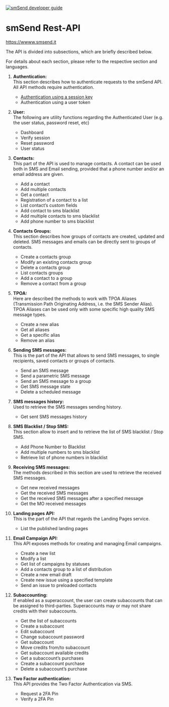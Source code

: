 <a href="https://www.smsend.it/rest-api/" title="smSend developer guide"><img src="https://www.smsend.it/img/visual/smsend-developers.jpg" alt="smSend developer guide" title="smSend developer guide"></a>
<h1><b>smSend Rest-API</b></h1>
<a href="https://www.smsend.it/rest-api/" title="smSend developer guide">https://wwww.smsend.it</a>
<p>The API is divided into subsections, which are briefly described below.</p>
<p>For details about each section, please refer to the respective section and languages.</p>
<ol>
  <li>
    <p><b>Authentication:</b><br>
      This section describes how to authenticate requests to the smSend API. All API methods require authentication.</p>
    <ul>
      <li>
        <a href="https://github.com/smsend/REST-API/blob/master/Authentication%20API/Authenticate%20using%20a%20session%20key.md">Authentication  using a session key</a>
      </li>
      <li>
        Authentication  using a user token
      </li>
    </ul>
  </li>
  <li>
    <p><b>User:</b><br>
      The following are utility functions regarding the Authenticated User (e.g. the user status, password reset, etc)</p>
    <ul>
      <li>
        Dashboard
      </li>
      <li>
        Verify session
      </li>
      <li>
        Reset password
      </li>
      <li>
        User status
      </li>
    </ul>
  </li>
  <li>
    <p><b>Contacts:</b><br>
      This part of the API is used to manage contacts. A contact can be used both in SMS and Email sending, provided that a phone number and/or an email address are given.</p>
    <ul>
      <li>
        Add a contact
      </li>
      <li>
        Add multiple contacts
      </li>
      <li>
        Get a contact
      </li>
      <li>
        Registration of a contact to a list
      </li>
      <li>
        List contact’s custom fields
      </li>
      <li>Add contact to sms blacklist</li>
      <li>Add multiple contacts to sms blacklist</li>
      <li>Add phone number to sms blacklist</li>
    </ul>
  </li>
  <li>
    <p><b>Contacts Groups:</b><br>
      This section describes how groups of contacts are created, updated and deleted. SMS messages and emails can be directly sent to groups of contacts.</p>
    <ul>
      <li>
        Create a contacts group
      </li>
      <li>
        Modify an existing contacts group
      </li>
      <li>
        Delete a contacts group
      </li>
      <li>
        List contacts groups
      </li>
      <li>
        Add a contact to a group
      </li>
      <li>
        Remove a contact from a group
      </li>
    </ul>
  </li>
  <li>
    <p><b>TPOA:</b><br>
      Here are described the methods to work with TPOA Aliases (Transmission Path Originating Address, i.e. the SMS Sender Alias). TPOA Aliases can be used only with some specific high quality SMS message types.</p>
    <ul>
      <li>
        Create a new alias
      </li>
      <li>
        Get all aliases
      </li>
      <li>
        Get a specific alias
      </li>
      <li>
        Remove an alias
      </li>
    </ul>
  </li>
  <li>
    <p><b>Sending SMS messages:</b><br>
      This is the part of the API that allows to send SMS messages, to single recipients, saved contacts or groups of contacts.</p>
    <ul>
      <li>
        Send an SMS message
      </li>
      <li>
        Send a parametric SMS message
      </li>
      <li>
        Send an SMS message to a group
      </li>
      <li>
        Get SMS message state
      </li>
      <li>
        Delete a scheduled message
      </li>
    </ul>
  </li>
  <li>
    <p><b>SMS messages history:</b><br>
      Used to retrieve the SMS messages sending history.</p>
    <ul>
      <li>
        Get sent SMS messages history
      </li>
    </ul>
  </li>
  <li>
    <p><b>SMS Blacklist / Stop SMS:</b><br>
      This section allow to insert and to retrieve the list of SMS blacklist / Stop SMS.</p>
    <ul>
      <li>
        Add Phone Number to Blacklist
      </li>
      <li>
        Add multiple numbers to sms blacklist
      </li>
      <li>
        Retrieve list of phone numbers in blacklist
      </li>
    </ul>
  </li>
  <li>
    <p><b>Receiving SMS messages:</b><br>
      The methods described in this section are used to retrieve the received SMS messages.</p>
    <ul>
      <li>
        Get new received messages
      </li>
      <li>
        Get the received SMS messages
      </li>
      <li>
        Get the received SMS messages after a specified message
      </li>
      <li>
        Get the MO received messages
      </li>
    </ul>
  </li>
  <li>
    <p><b>Landing pages API:</b><br>
      This is the part of the API that regards the Landing Pages service.</p>
    <ul>
      <li>
        List the published landing pages
      </li>
    </ul>
  </li>
  <li>
    <p><b>Email Campaign API:</b><br>
      This API exposes methods for creating and managing Email campaigns.</p>
    <ul>
      <li>
        Create a new list
      </li>
      <li>
        Modify a list
      </li>
      <li>
        Get list of campaigns by statuses
      </li>
      <li>
        Add a contacts group to a list of distribution
      </li>
      <li>
       Create a new email draft
      </li>
      <li>
        Create new issue using a specified template
      </li>
      <li>
        Send an issue to preloaded contacts
      </li>
    </ul>
  </li>
  <li>
    <p><b>Subaccounting:</b><br>
      If enabled as a superaccount, the user can create subaccounts that can be assigned to third-parties. Superaccounts may or may not share credits with their subaccounts.</p>
    <ul>
      <li>
        Get the list of subaccounts
      </li>
      <li>
        Create a subaccount
      </li>
      <li>
        Edit subaccount
      </li>
      <li>
        Change subaccount password
      </li>
      <li>
        Get subaccount
      </li>
      <li>
        Move credits from/to subaccount
      </li>
      <li>
        Get subaccount available credits
      </li>
      <li>
        Get a subaccount’s purchases
      </li>
      <li>
        Create a subaccount purchase
      </li>
      <li>
        Delete a subaccount’s purchase
      </li>
    </ul>
  </li>
  <li>
    <p><b>Two Factor authentication:</b><br>
      This API provides the Two Factor Authentication via SMS.</p>
    <ul>
      <li>
        Request a 2FA Pin
      </li>
      <li>
        Verify a 2FA Pin
      </li>
    </ul>
  </li>
</ol>
